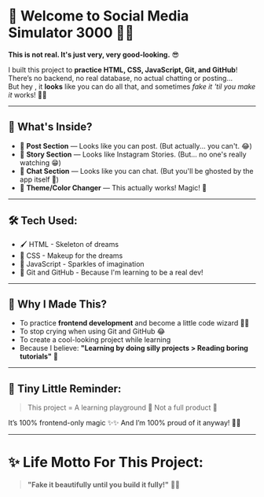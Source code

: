 # 🚀 Welcome to **Social Media Simulator 3000** 🌈✨

**This is not real. It's just very, very good-looking.** 😎  

I built this project to **practice HTML, CSS, JavaScript, Git, and GitHub**!  
There’s no backend, no real database, no actual chatting or posting...  
But hey , it **looks** like you can do all that, and sometimes *fake it 'til you make it* works! 💪😆

---

## 🎯 What's Inside?

- 📝 **Post Section** — Looks like you can post. (But actually... you can't. 😂)
- 📖 **Story Section** — Looks like Instagram Stories. (But... no one's really watching 😁)
- 💬 **Chat Section** — Looks like you can chat. (But you'll be ghosted by the app itself 👻)
- 🎨 **Theme/Color Changer** — This actually works! Magic! 🌟

---
## 🛠️ Tech Used:

- 🖌️ HTML - Skeleton of dreams
- 🎨 CSS - Makeup for the dreams
- 🧠 JavaScript - Sparkles of imagination
- 🐙 Git and GitHub - Because I'm learning to be a real dev!

---
## 🚀 Why I Made This?

- To practice **frontend development** and become a little code wizard 🧙‍♀️
- To stop crying when using Git and GitHub 😂
- To create a cool-looking project while learning
- Because I believe: **"Learning by doing silly projects > Reading boring tutorials"** 🌟

---

## 🧠 Tiny Little Reminder:

> This project = A learning playground 🎪
> Not a full product 🚫

It’s 100% frontend-only magic ✨✨
And I’m 100% proud of it anyway! 💪🧡

---
# ✨ Life Motto For This Project:

> **"Fake it beautifully until you build it fully!"** 🌟😎
